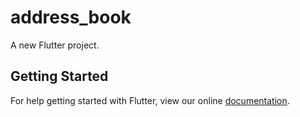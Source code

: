 # address_book

A new Flutter project.

## Getting Started

For help getting started with Flutter, view our online
[documentation](https://flutter.io/).
